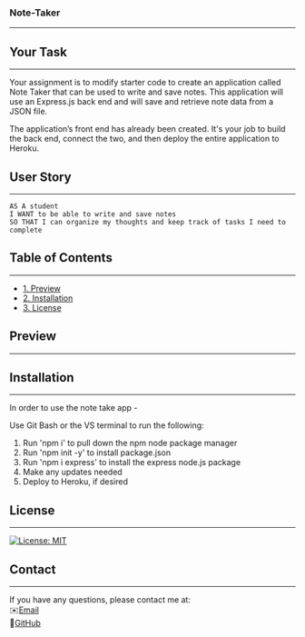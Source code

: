 ### Note-Taker
--------------------------------------------------------------------------------------------------------------------------------------------------

## Your Task
--------------------------------------------------------------------------------------------------------------------------------------------------

Your assignment is to modify starter code to create an application called Note Taker that can be used to write and save notes. This application will use an Express.js back end and will save and retrieve note data from a JSON file.

The application’s front end has already been created. It's your job to build the back end, connect the two, and then deploy the entire application to Heroku.

## User Story
--------------------------------------------------------------------------------------------------------------------------------------------------

```
AS A student
I WANT to be able to write and save notes
SO THAT I can organize my thoughts and keep track of tasks I need to complete
```

## Table of Contents
--------------------------------------------------------------------------------------------------------------------------------------------------
* [1. Preview](#preview)
* [2. Installation](#installation)
* [3. License](#license)

## Preview
--------------------------------------------------------------------------------------------------------------------------------------------------


## Installation
--------------------------------------------------------------------------------------------------------------------------------------------------
In order to use the note take app -

Use Git Bash or the VS terminal to run the following:

1) Run 'npm i' to pull down the npm node package manager
2) Run 'npm init -y' to install package.json
3) Run 'npm i express' to install the express node.js package
4) Make any updates needed
5) Deploy to Heroku, if desired

## License
--------------------------------------------------------------------------------------------------------------------------------------------------
[![License: MIT](https://img.shields.io/badge/License-MIT-yellow.svg)](https://opensource.org/licenses/MIT)

## Contact
--------------------------------------------------------------------------------------------------------------------------------------------------
If you have any questions, please contact me at:\
✉️[Email](mailto:lshim1720@gmail.com)\
📂[GitHub](<https://github.com/lshim98>)
